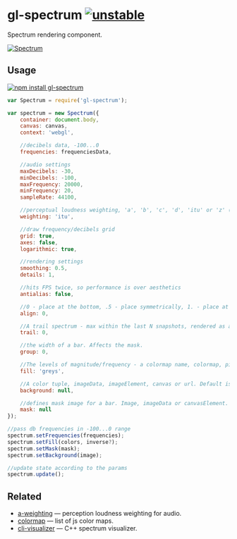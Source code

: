 # gl-spectrum [![unstable](http://badges.github.io/stability-badges/dist/unstable.svg)](http://github.com/badges/stability-badges)

Spectrum rendering component.

[![Spectrum](https://raw.githubusercontent.com/audio-lab/gl-spectrum/gh-pages/preview.png "Spectrum")](http://audio-lab.github.io/gl-spectrum/)


## Usage

[![npm install gl-spectrum](https://nodei.co/npm/gl-spectrum.png?mini=true)](https://npmjs.org/package/gl-spectrum/)

```js
var Spectrum = require('gl-spectrum');

var spectrum = new Spectrum({
	container: document.body,
	canvas: canvas,
	context: 'webgl',

	//decibels data, -100...0
	frequencies: frequenciesData,

	//audio settings
	maxDecibels: -30,
	minDecibels: -100,
	maxFrequency: 20000,
	minFrequency: 20,
	sampleRate: 44100,

	//perceptual loudness weighting, 'a', 'b', 'c', 'd', 'itu' or 'z' (see a-weighting)
	weighting: 'itu',

	//draw frequency/decibels grid
	grid: true,
	axes: false,
	logarithmic: true,

	//rendering settings
	smoothing: 0.5,
	details: 1,

	//hits FPS twice, so performance is over aesthetics
	antialias: false,

	//0 - place at the bottom, .5 - place symmetrically, 1. - place at the top
	align: 0,

	//A trail spectrum - max within the last N snapshots, rendered as a line. 0 - no trail.
	trail: 0,

	//the width of a bar. Affects the mask.
	group: 0,

	//The levels of magnitude/frequency - a colormap name, colormap, pixels array, imageData, imageElement or canvas. Null disables fill.
	fill: 'greys',

	//A color tuple, imageData, imageElement, canvas or url. Default is 0-level of the fill
	background: null,

	//defines mask image for a bar. Image, imageData or canvasElement.
	mask: null
});

//pass db frequencies in -100...0 range
spectrum.setFrequencies(frequencies);
spectrum.setFill(colors, inverse?);
spectrum.setMask(mask);
spectrum.setBackground(image);

//update state according to the params
spectrum.update();
```

## Related

* [a-weighting](https://github.com/audio-lab/a-weighting) — perception loudness weighting for audio.
* [colormap](https://github.com/bpostlethwaite/colormap) — list of js color maps.
* [cli-visualizer](https://github.com/dpayne/cli-visualizer) — C++ spectrum visualizer.